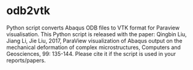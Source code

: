 # odb2vtk
Python script converts Abaqus ODB files to VTK format for Paraview visualisation. 
This Python script is released with the paper:
Qingbin Liu, Jiang Li, Jie Liu, 2017, ParaView visualization of Abaqus output on the mechanical deformation of complex microstructures, Computers and Geosciences, 99: 135-144.
Please cite it if the script is used in your reports/papers.
